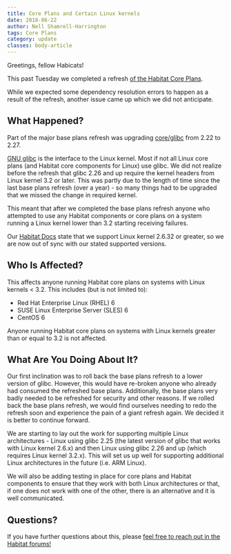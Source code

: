 ```yaml
---
title: Core Plans and Certain Linux kernels
date: 2018-06-22
author: Nell Shamrell-Harrington
tags: Core Plans
category: update
classes: body-article
---
```


Greetings, fellow Habicats!

This past Tuesday we completed a refresh [of the Habitat Core Plans](https://www.habitat.sh/blog/2018/06/base-plans-refresh/).

While we expected some dependency resolution errors to happen as a result of the refresh, another issue came up which we did not anticipate.

## What Happened?

Part of the major base plans refresh was upgrading [core/glibc](https://github.com/habitat-sh/core-plans/tree/master/glibc) from 2.22 to 2.27.

[GNU glibc](https://www.gnu.org/software/libc/) is the interface to the Linux kernel. Most if not all Linux core plans (and Habitat core components for Linux) use glibc. We did not realize before the refresh that glibc 2.26 and up require the kernel headers from Linux kernel 3.2 or later. This was partly due to the length of time since the last base plans refresh (over a year) - so many things had to be upgraded that we missed the change in required kernel.

This meant that after we completed the base plans refresh anyone who attempted to use any Habitat components or core plans on a system running a Linux kernel lower than 3.2 starting receiving failures.

Our [Habitat Docs](https://www.habitat.sh/docs/install-habitat/) state that we support Linux kernel 2.6.32 or greater, so we are now out of sync with our stated supported versions.

## Who Is Affected?

This affects anyone running Habitat core plans on systems with Linux kernels < 3.2. This includes (but is not limited to):

* Red Hat Enterprise Linux (RHEL) 6
* SUSE Linux Enterprise Server (SLES) 6
* CentOS 6

Anyone running Habitat core plans on systems with Linux kernels greater than or equal to 3.2 is not affected.

## What Are You Doing About It?

Our first inclination was to roll back the base plans refresh to a lower version of glibc. However, this would have re-broken anyone who already had consumed the refreshed base plans. Additionally, the base plans very badly needed to be refreshed for security and other reasons. If we rolled back the base plans refresh, we would find ourselves needing to redo the refresh soon and experience the pain of a giant refresh again. We decided it is better to continue forward.

We are starting to lay out the work for supporting multiple Linux architectures - Linux using glibc 2.25 (the latest version of glibc that works with Linux kernel 2.6.x) and then Linux using glibc 2.26 and up (which requires Linux kernel 3.2.x). This will set us up well for supporting additional Linux architectures in the future (i.e. ARM Linux).

We will also be adding testing in place for core plans and Habitat components to ensure that they work with both Linux architectures or that, if one does not work with one of the other, there is an alternative and it is well communicated.

## Questions?

If you have further questions about this, please [feel free to reach out in the Habitat forums!](https://forums.habitat.sh/)